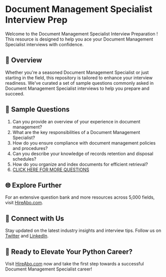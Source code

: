 # Document Management Specialist Interview Prep

Welcome to the Document Management Specialist Interview Preparation ! This resource is designed to help you ace your Document Management Specialist interviews with confidence.

## 🚀 Overview

Whether you're a seasoned Document Management Specialist or just starting in the field, this repository is tailored to enhance your interview readiness. We've curated a set of sample questions commonly asked in Document Management Specialist interviews to help you prepare and succeed.

## 📝 Sample Questions

1. Can you provide an overview of your experience in document management?
2. What are the key responsibilities of a Document Management Specialist?
3. How do you ensure compliance with document management policies and procedures?
4. Can you describe your knowledge of records retention and disposal schedules?
5. How do you organize and index documents for efficient retrieval?
6. [CLICK HERE FOR MORE QUESTIONS](https://hireabo.com/job/18_3_38/Document%20Management%20Specialist)

## 🌐 Explore Further

For an extensive question bank and more resources across 5,000 fields, visit [HireAbo.com](https://www.hireabo.com).

## 📱 Connect with Us

Stay updated on the latest industry insights and interview tips. Follow us on [Twitter](https://twitter.com/hireabo) and [LinkedIn](https://www.linkedin.com/in/hire-abo-3609972a8/).

## 🚀 Ready to Elevate Your Python Career?

Visit [HireAbo.com](https://www.hireabo.com) now and take the first step towards a successful Document Management Specialist career!